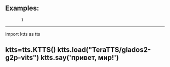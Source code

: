 Examples:
------------------------------
           1
------------------------------
import ktts as tts

ktts=tts.KTTS()
ktts.load("TeraTTS/glados2-g2p-vits")
ktts.say('привет, мир!')    
------------------------------